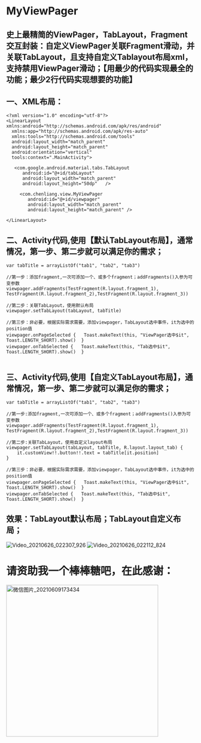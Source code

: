 # MyViewPager
## 史上最精简的ViewPager，TabLayout，Fragment交互封装：自定义ViewPager关联Fragment滑动，并关联TabLayout，且支持自定义Tablayout布局xml，支持禁用ViewPager滑动；【用最少的代码实现最全的功能；最少2行代码实现想要的功能】

## 一、XML布局：
```
<?xml version="1.0" encoding="utf-8"?>  
<LinearLayout xmlns:android="http://schemas.android.com/apk/res/android"  
  xmlns:app="http://schemas.android.com/apk/res-auto"  
  xmlns:tools="http://schemas.android.com/tools"  
  android:layout_width="match_parent"  
  android:layout_height="match_parent"  
  android:orientation="vertical"  
  tools:context=".MainActivity">  
  
   <com.google.android.material.tabs.TabLayout 
      android:id="@+id/tabLayout"  
      android:layout_width="match_parent"  
      android:layout_height="50dp"   />  

     <com.chenliang.view.MyViewPager  
        android:id="@+id/viewpager"  
        android:layout_width="match_parent"  
        android:layout_height="match_parent" />  
  
</LinearLayout>
```
  
## 二、Activity代码,使用【默认TabLayout布局】，通常情况，第一步、第二步就可以满足你的需求；

```
var tabTitle = arrayListOf("tab1", "tab2", "tab3")  
    
//第一步：添加fragment,一次可添加一个、或多个fragment；addFragments()入参为可变参数
viewpager.addFragments(TestFragment(R.layout.fragment_1), TestFragment(R.layout.fragment_2),TestFragment(R.layout.fragment_3))  
    
//第二步：关联TabLayout，使用默认布局
viewpager.setTabLayout(tabLayout, tabTitle)  
     
//第三步：非必要，根据实际需求需要，添加viewpager，TabLayout选中事件，it为选中的position值  
viewpager.onPageSelected {   Toast.makeText(this, "ViewPager选中$it", Toast.LENGTH_SHORT).show()  }  
viewpager.onTabSelected {   Toast.makeText(this, "Tab选中$it", Toast.LENGTH_SHORT).show()  }
    
```

## 三、Activity代码,使用【自定义TabLayout布局】，通常情况，第一步、第二步就可以满足你的需求；
```
var tabTitle = arrayListOf("tab1", "tab2", "tab3")  
    
//第一步:添加fragment,一次可添加一个、或多个fragment；addFragments()入参为可变参数
viewpager.addFragments(TestFragment(R.layout.fragment_1), TestFragment(R.layout.fragment_2),TestFragment(R.layout.fragment_3))  
    
//第二步:关联TabLayout，使用自定义layout布局
viewpager.setTabLayout(tabLayout, tabTitle, R.layout.layout_tab) {  
    it.customView!!.button!!.text = tabTitle[it.position]  
}  
    
//第三步：非必要，根据实际需求需要，添加viewpager，TabLayout选中事件，it为选中的position值  
viewpager.onPageSelected {   Toast.makeText(this, "ViewPager选中$it", Toast.LENGTH_SHORT).show()  }  
viewpager.onTabSelected {   Toast.makeText(this, "Tab选中$it", Toast.LENGTH_SHORT).show()  }
```

## 效果：TabLayout默认布局；TabLayout自定义布局；
![Video_20210626_022307_926](https://user-images.githubusercontent.com/4067327/123504615-1cfce280-d68d-11eb-8fa8-da1eb827b933.gif)
![Video_20210626_022112_824](https://user-images.githubusercontent.com/4067327/123504612-179f9800-d68d-11eb-83b3-c191023beec3.gif)


# 请资助我一个棒棒糖吧，在此感谢：

<img width="406" alt="微信图片_20210609173434" src="https://user-images.githubusercontent.com/4067327/121332592-989b2780-c94a-11eb-9543-a4e00db3b759.png">


 

